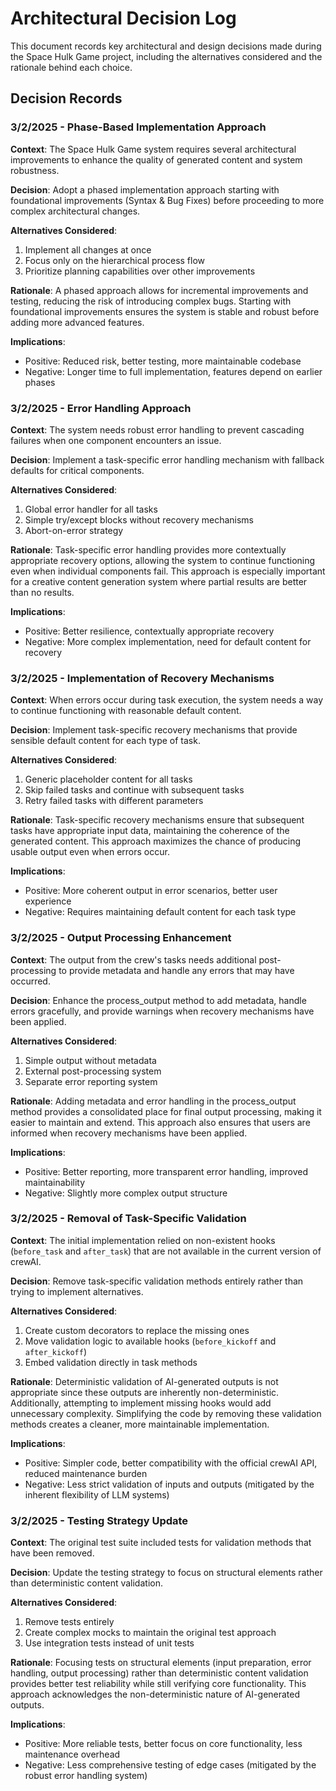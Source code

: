# Architectural Decision Log

This document records key architectural and design decisions made during the Space Hulk Game project, including the alternatives considered and the rationale behind each choice.

## Decision Records

### 3/2/2025 - Phase-Based Implementation Approach

**Context**: The Space Hulk Game system requires several architectural improvements to enhance the quality of generated content and system robustness.

**Decision**: Adopt a phased implementation approach starting with foundational improvements (Syntax & Bug Fixes) before proceeding to more complex architectural changes.

**Alternatives Considered**:
1. Implement all changes at once
2. Focus only on the hierarchical process flow
3. Prioritize planning capabilities over other improvements

**Rationale**: A phased approach allows for incremental improvements and testing, reducing the risk of introducing complex bugs. Starting with foundational improvements ensures the system is stable and robust before adding more advanced features.

**Implications**:
- Positive: Reduced risk, better testing, more maintainable codebase
- Negative: Longer time to full implementation, features depend on earlier phases

### 3/2/2025 - Error Handling Approach

**Context**: The system needs robust error handling to prevent cascading failures when one component encounters an issue.

**Decision**: Implement a task-specific error handling mechanism with fallback defaults for critical components.

**Alternatives Considered**:
1. Global error handler for all tasks
2. Simple try/except blocks without recovery mechanisms
3. Abort-on-error strategy

**Rationale**: Task-specific error handling provides more contextually appropriate recovery options, allowing the system to continue functioning even when individual components fail. This approach is especially important for a creative content generation system where partial results are better than no results.

**Implications**:
- Positive: Better resilience, contextually appropriate recovery
- Negative: More complex implementation, need for default content for recovery

### 3/2/2025 - Implementation of Recovery Mechanisms

**Context**: When errors occur during task execution, the system needs a way to continue functioning with reasonable default content.

**Decision**: Implement task-specific recovery mechanisms that provide sensible default content for each type of task.

**Alternatives Considered**:
1. Generic placeholder content for all tasks
2. Skip failed tasks and continue with subsequent tasks
3. Retry failed tasks with different parameters

**Rationale**: Task-specific recovery mechanisms ensure that subsequent tasks have appropriate input data, maintaining the coherence of the generated content. This approach maximizes the chance of producing usable output even when errors occur.

**Implications**:
- Positive: More coherent output in error scenarios, better user experience
- Negative: Requires maintaining default content for each task type

### 3/2/2025 - Output Processing Enhancement

**Context**: The output from the crew's tasks needs additional post-processing to provide metadata and handle any errors that may have occurred.

**Decision**: Enhance the process_output method to add metadata, handle errors gracefully, and provide warnings when recovery mechanisms have been applied.

**Alternatives Considered**:
1. Simple output without metadata
2. External post-processing system
3. Separate error reporting system

**Rationale**: Adding metadata and error handling in the process_output method provides a consolidated place for final output processing, making it easier to maintain and extend. This approach also ensures that users are informed when recovery mechanisms have been applied.

**Implications**:
- Positive: Better reporting, more transparent error handling, improved maintainability
- Negative: Slightly more complex output structure

### 3/2/2025 - Removal of Task-Specific Validation

**Context**: The initial implementation relied on non-existent hooks (`before_task` and `after_task`) that are not available in the current version of crewAI.

**Decision**: Remove task-specific validation methods entirely rather than trying to implement alternatives.

**Alternatives Considered**:
1. Create custom decorators to replace the missing ones
2. Move validation logic to available hooks (`before_kickoff` and `after_kickoff`)
3. Embed validation directly in task methods

**Rationale**: Deterministic validation of AI-generated outputs is not appropriate since these outputs are inherently non-deterministic. Additionally, attempting to implement missing hooks would add unnecessary complexity. Simplifying the code by removing these validation methods creates a cleaner, more maintainable implementation.

**Implications**:
- Positive: Simpler code, better compatibility with the official crewAI API, reduced maintenance burden
- Negative: Less strict validation of inputs and outputs (mitigated by the inherent flexibility of LLM systems)

### 3/2/2025 - Testing Strategy Update

**Context**: The original test suite included tests for validation methods that have been removed.

**Decision**: Update the testing strategy to focus on structural elements rather than deterministic content validation.

**Alternatives Considered**:
1. Remove tests entirely
2. Create complex mocks to maintain the original test approach
3. Use integration tests instead of unit tests

**Rationale**: Focusing tests on structural elements (input preparation, error handling, output processing) rather than deterministic content validation provides better test reliability while still verifying core functionality. This approach acknowledges the non-deterministic nature of AI-generated outputs.

**Implications**:
- Positive: More reliable tests, better focus on core functionality, less maintenance overhead
- Negative: Less comprehensive testing of edge cases (mitigated by the robust error handling system)